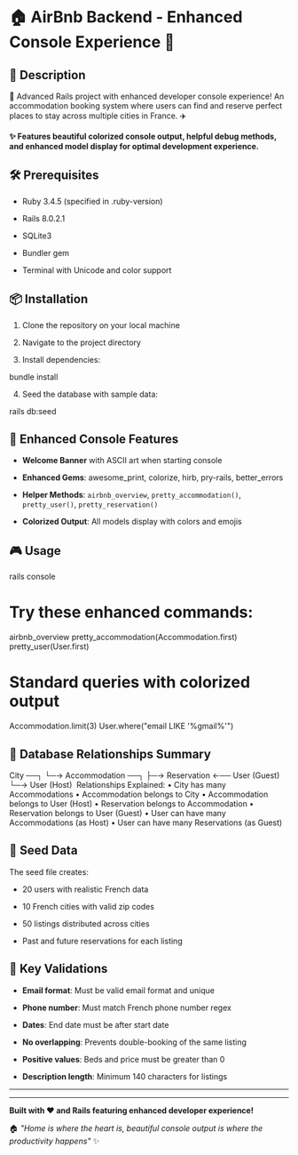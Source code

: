 # 🏠 AirBnb Backend - Enhanced Console Experience 🌟

## 📖 Description

🚀 Advanced Rails project with enhanced developer console experience! An accommodation booking system where users can find and reserve perfect places to stay across multiple cities in France. ✈️

**✨ Features beautiful colorized console output, helpful debug methods, and enhanced model display for optimal development experience.**

## 🛠️ Prerequisites

- Ruby 3.4.5 (specified in .ruby-version)

- Rails 8.0.2.1

- SQLite3

- Bundler gem

- Terminal with Unicode and color support

## 📦 Installation

1.  Clone the repository on your local machine

2.  Navigate to the project directory

3.  Install dependencies:

bundle install

4.  Seed the database with sample data:

rails db:seed

## 🎨 Enhanced Console Features

- **Welcome Banner** with ASCII art when starting console

- **Enhanced Gems**: awesome_print, colorize, hirb, pry-rails, better_errors

- **Helper Methods**: `airbnb_overview`, `pretty_accommodation()`, `pretty_user()`, `pretty_reservation()`

- **Colorized Output**: All models display with colors and emojis

## 🎮 Usage

rails console
​

# Try these enhanced commands:

airbnb_overview
pretty_accommodation(Accommodation.first)
pretty_user(User.first)
​

# Standard queries with colorized output

Accommodation.limit(3)
User.where("email LIKE '%gmail%'")

## 🔄 Database Relationships Summary

City ──┐
└─→ Accommodation ──┐
├─→ Reservation ←── User (Guest)
└─→ User (Host)
​
Relationships Explained:
• City has many Accommodations
• Accommodation belongs to City
• Accommodation belongs to User (Host)
• Reservation belongs to Accommodation
• Reservation belongs to User (Guest)
• User can have many Accommodations (as Host)
• User can have many Reservations (as Guest)

## 🌱 Seed Data

The seed file creates:

- 20 users with realistic French data

- 10 French cities with valid zip codes

- 50 listings distributed across cities

- Past and future reservations for each listing

## 🔐 Key Validations

- **Email format**: Must be valid email format and unique

- **Phone number**: Must match French phone number regex

- **Dates**: End date must be after start date

- **No overlapping**: Prevents double-booking of the same listing

- **Positive values**: Beds and price must be greater than 0

- **Description length**: Minimum 140 characters for listings

---

---

**Built with ❤️ and Rails featuring enhanced developer experience!**

🏠 _"Home is where the heart is, beautiful console output is where the productivity happens"_ ✨
